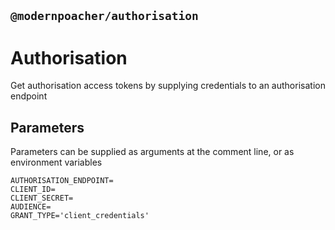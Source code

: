 ## `@modernpoacher/authorisation`

# Authorisation

Get authorisation access tokens by supplying credentials to an authorisation endpoint

## Parameters

Parameters can be supplied as arguments at the comment line, or as environment variables

```dotenv
AUTHORISATION_ENDPOINT=
CLIENT_ID=
CLIENT_SECRET=
AUDIENCE=
GRANT_TYPE='client_credentials'
```
